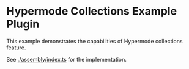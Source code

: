 # Hypermode Collections Example Plugin

This example demonstrates the capabilities of Hypermode collections feature.

See [./assembly/index.ts](./assembly/index.ts) for the implementation.
